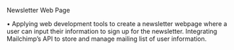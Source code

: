 Newsletter Web Page

• Applying web development tools to create a newsletter webpage where a user can input their information to sign up for the newsletter. Integrating Mailchimp’s API to store and manage mailing list of user information. 
